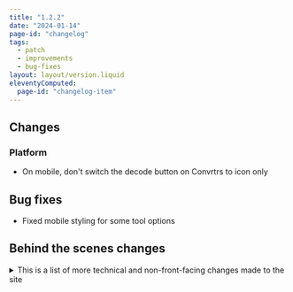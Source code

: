 ```yaml
---
title: "1.2.2"
date: "2024-01-14"
page-id: "changelog"
tags: 
  - patch
  - improvements
  - bug-fixes
layout: layout/version.liquid
eleventyComputed:
  page-id: "changelog-item"
---
```

## Changes
### Platform
- On mobile, don't switch the decode button on Convrtrs to icon only

## Bug fixes
- Fixed mobile styling for some tool options

## Behind the scenes changes
<details>
<summary>This is a list of more technical and non-front-facing changes made to the site</summary>

### Changes
- Convrtrs are now rendered out using Liquid and pulling info from a data file. It will be _slightly_ easier to add new ones in future, makes it a bit easier to maintain
</details>